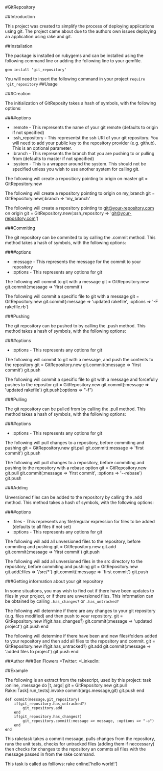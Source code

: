 #GitRepository


##Introduction

This project was created to simplify the process of deploying applications using git. The project came about due to the authors own issues deploying an application using rake and git. 

##Installation

The package is installed on rubygems and can be installed using the following command line or adding the following line to your gemfile.

    gem install 'git_repository'

You will need to insert the following command in your project `require 'git_repository`
##Usage

###Creation

The initialization of GitReposity takes a hash of symbols, with the following options:

####options
* :remote - This represents the name of your git remote (defaults to origin if not specified)
* :ssh_repository - This representst the ssh URI of your git repository. You will need to add your public key to the repository provider (e.g. github). This is an optional parameter.
* :branch - This represents the branch that you are pushing to or pulling from (defaults to master if not specified)
* :system - This is a wrapper around the system. This should not be specified unless you wish to use another system for calling git.

The following will create a repositiory pointing to origin on master 
    git = GitRepository.new

The following will create a repository pointing to origin on my_branch
    git = GitRepository.new(:branch => 'my_branch'

The following will create a repository pointing to git@your-repository.com on origin
    git = GitRepository.new(:ssh_repository => 'git@your-repository.com')

###Commiting

The git repository can be commited to by calling the .commit method. This method takes a hash of symbols, with the following options:

####options
* :message - This represents the message for the commit to your repository
* :options - This represents any options for git 


The following will commit to git with a message
    git = GitRepository.new
    git.commit(:message => 'first commit')

The following will commit a specific file to git with a message
    git = GitRepository.new
    git.commit(:message => 'updated rakefile', :options => '-F rakefile.rb')


###Pushing

The git repository can be pushed to by calling the .push method. This method takes a hash of symbols, with the following options:

####options
* :options - This represents any options for git 


The following will commit to git with a message, and push the contents to the repository
    git = GitRepository.new
    git.commit(:message => 'first commit')
    git.push

The following will commit a specific file to git with a message and forcefully pushes to the repositor
    git = GitRepository.new
    git.commit(:message => 'updated rakefile')
    git.push(:options => "-f")

###Pulling

The git repository can be pulled from by calling the .pull method. This method takes a hash of symbols, with the following options:

####options
* :options - This represents any options for git 


The following will pull changes to a repository, before commiting and pushing
    git = GitRepository.new
    git.pull
    git.commit(:message => 'first commit')
    git.push

The following will pull changes to a repository, before commiting and pushing to the repository with a rebase option
    git = GitRepository.new
    git.pull
    git.commit(:message => 'first commit', :options => '--rebase')
    git.push

###Adding

Unversioned files can be added to the repository by calling the .add method. This method takes a hash of symbols, with the following options:

####options
* :files - This represents any file/regular expression for files to be added (defaults to all files if not set)
* :options - This represents any options for git 


The following will add all unversioned files to the repository, before commiting and pushing
    git = GitRepository.new
    git.add
    git.commit(:message => 'first commit')
    git.push

The following will add all unversioned files in the src directory to the repository, before commiting and pushing
    git = GitRepository.new
    git.add(:files => '/src/*')
    git.commit(:message => 'first commit')
    git.push


###Getting information about your git repository

In some situations, you may wish to find out if there have been updates to files in your project, or if there are unversioned files. This information can be obtained by calling `.has_changes?` or `.has_untracked?`


The following will determine if there are any changes to your git repository (e.g. files modified) and then push to your repository.
    git = GitRepository.new
    if(git.has_changes?)
    	git.commit(:message => 'updated project')
    	git.push
    end
    
The following will determine if there have been and new files/folders added to your repository and then add all files to the repository and commit.
    git = GitRepository.new
    if(git.has_untracked?)
    	git.add
    	git.commit(:message => 'added files to project')
    	git.push
    end

##Author
###Ben Flowers
	*Twitter:
	*LinkedIn:

##Example

The following is an extract from the rakescript, used by this project:
    task :online, :message do |t, args|
		git = GitRepository.new
		git.pull
		Rake::Task[:run_tests].invoke
		commit(args.message,git)
		git.push
    end

    def commit(message,git_repository)
		if(git_repository.has_untracked?)
			git_repository.add
		end
		if(git_repository.has_changes?)
			git_repository.commit(:message => message, :options => "-a") 
		end
	end

This raketask takes a commit message, pulls changes from the repository, runs the unit tests, checks for untracked files (adding them if neccessary) then checks for changes to the repository an commts all files with the message passed in from the rake command.

This task is called as folllows:
    rake online['hello world!']